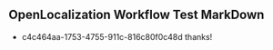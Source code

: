 ## OpenLocalization Workflow Test MarkDown
* c4c464aa-1753-4755-911c-816c80f0c48d thanks!

<!--HONumber=Aug16_HO3-->


